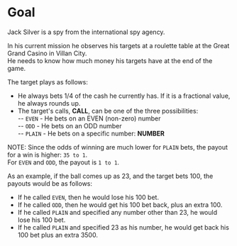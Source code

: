 # Goal

Jack Silver is a spy from the international spy agency.

In his current mission he observes his targets at a roulette table at the Great Grand Casino in Villan City.  
He needs to know how much money his targets have at the end of the game.

The target plays as follows:
- He always bets 1/4 of the cash he currently has. If it is a fractional value, he always rounds up.
- The target's calls, **CALL**, can be one of the three possibilities:  
	-- `EVEN` - He bets on an EVEN (non-zero) number  
	-- `ODD` - He bets on an ODD number  
	-- `PLAIN` - He bets on a specific number: **NUMBER**

NOTE: Since the odds of winning are much lower for `PLAIN` bets, the payout for a win is higher: `35 to 1`.  
For `EVEN` and `ODD`, the payout is `1 to 1`.  


As an example, if the ball comes up as 23, and the target bets 100, the payouts would be as follows:
- If he called `EVEN`, then he would lose his 100 bet.
- If he called `ODD`, then he would get his 100 bet back, plus an extra 100.
- If he called `PLAIN` and specified any number other than 23, he would lose his 100 bet.
- If he called `PLAIN` and specified 23 as his number, he would get back his 100 bet plus an extra 3500.